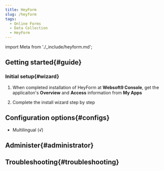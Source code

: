 ```yaml
---
title: HeyForm
slug: /heyform
tags:
  - Online Forms
  - Data Collection
  - HeyForm
---
```


import Meta from './_include/heyform.md';

<Meta name="meta" />

## Getting started{#guide}

### Initial setup{#wizard}

1. When completed installation of HeyForm at **Websoft9 Console**, get the applicaiton's **Overview** and **Access** information from **My Apps**  

2. Complete the install wizard step by step

## Configuration options{#configs}

- Multilingual (√)

## Administer{#administrator}

## Troubleshooting{#troubleshooting}